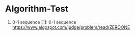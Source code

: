 # Algorithm-Test

1. 0-1 sequence
[1]: 0-1 sequence https://www.algospot.com/judge/problem/read/ZEROONE 



